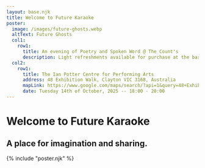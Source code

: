 ```yaml
---
layout: base.njk
title: Welcome to Future Karaoke
poster:
  image: /images/future-ghosts.webp
  altText: Future Ghosts
  col1:
    row1:
      title: An evening of Poetry and Spoken Word @ The Count's
      description: Light refreshments available for purchase at the bar
  col2:
    row1:
      title: The Ian Potter Centre for Performing Arts
      address: 48 Exhibition Walk, Clayton VIC 3168, Australia
      mapLink: https://www.google.com/maps/search/?api=1&query=48+Exhibition+Walk,+Clayton+VIC+3168,+Australia
      date: Tuesday 14th of October, 2025 -- 18:00 - 20:00
---
```


# Welcome to Future Karaoke

## A place for imagination and sharing.

{% include "poster.njk" %}
